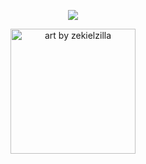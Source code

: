 <p align="center">
  <img src="https://files.catbox.moe/0yuswq.gif" />
</p>

<p align="center">
    <img width="200" src="https://toyhou.se/zekielzilla" alt="art by zekielzilla">
</p>

